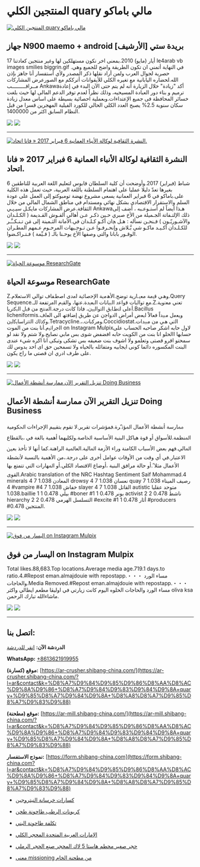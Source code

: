 # المنتجين الكلي quary مالي باماكو

<a href="https://swt.shibang-china.com/?l=ar&img&k=%D8%A7%D9%84%D9%85%D9%86%D8%AA%D8%AC%D9%8A%D9%86+%D8%A7%D9%84%D9%83%D9%84%D9%8A+quary+%D9%85%D8%A7%D9%84%D9%8A+%D8%A8%D8%A7%D9%85%D8%A7%D9%83%D9%88" target="_blank">![المنتجين الكلي quary مالي باماكو](http://static.shibang-china.com/all-800x300/646.jpg)</a>

## جهاز N900 maemo + android [الأرشيف] بريدة ستي
17 أيار (مايو) 2010.بمعنى اخر نكون مستهلكين لها وغير منتجين كعادتنا le4arab vb images smilies biggrin.gif .في النهاية أتمني ان تكون الطريقة واضح للجميع وهي حصرية لجوال العرب ولمن أراد نقلها ذكر المصدر ولأي أستفسار أنا جاهز بإذن الله.لحضاره اليابانية مع تغيره الكلي للأيقوانات أترككم مع الصورعرض المشاركات مــراقـــــــــب Ankawaأكد &quot;زيادة&quot; خلال الزيارة أنه لم يتم حتى الآن البدء في إعادة ترميم و بناء دور العبادة المسيحيه، وذلك نظراً لعدم توفر الدعم المالى لها حيث بلغت خسائر المحافظة فى جميع الإعتداءات.وبعملية احصائية بسيطة على اساس معدل زيادة سكان سنوية 2.5% يصبح العدد الكلي الحالي للكورد الفيلية المهجرين قسرا من قبل النظام السابق اكثر من 1400000.


<a href="https://whatsapp.shibangsoft.com/WhatsApp.php" target="_blank" title="WhatsApp">![](http://static.shibang-china.com/icon/whatsapp.png)</a> <a href="https://swt.shibang-china.com/?l=ar&icon&k=%D8%A7%D9%84%D9%85%D9%86%D8%AA%D8%AC%D9%8A%D9%86+%D8%A7%D9%84%D9%83%D9%84%D9%8A+quary+%D9%85%D8%A7%D9%84%D9%8A+%D8%A8%D8%A7%D9%85%D8%A7%D9%83%D9%88" target="_blank">![](http://static.shibang-china.com/icon/chat-ar.png)</a>

---

<a href="https://swt.shibang-china.com/?l=ar&img&k=%D8%A7%D9%84%D9%85%D9%86%D8%AA%D8%AC%D9%8A%D9%86+%D8%A7%D9%84%D9%83%D9%84%D9%8A+quary+%D9%85%D8%A7%D9%84%D9%8A+%D8%A8%D8%A7%D9%85%D8%A7%D9%83%D9%88" target="_blank">![النشرة الثقافية لوكالة الأنباء العمانية 6 فبراير 2017 « فانا اتحاد.](http://static.shibang-china.com/all-800x300/356.jpg)</a>

## النشرة الثقافية لوكالة الأنباء العمانية 6 فبراير 2017 « فانا اتحاد.
6 شباط (فبراير) 2017.وأوضحت أن كلية السلطان قابوس لتعليم اللغة العربية للناطقين بغيرها تعدّ دليلا عمليا على اهتمام السلطنة باللغة العربية، حيث تعمل هذه الكلية على.باماكو في 6 فبراير العمانية يسعى مشروع نهضة تومبوكتو إلى العمل على عودة السلم والاستقرار الاقتصادي بشكل نهائي ومستدام في مناطق الشمال المالي من خلال الثقافة.عرض المشاركات مايكـل سيـﭘـي Ankawaهـذا أيضاً لم أستـوعـبه ، أضف إلى ذلك الإلتـفاتة الجـميلة من الأخ صبري حـين ذكـر عـن أهالي ألقـوش القـديمة ( الكـلـدان والآشـوريّـون ) فـنحـن نسأله : هـل ﭽان أكـو كـلـدان في.الأمانة الثـمينة إلى مَن تـنـكــَّـر للكـلـدان أكـيـد ماكـو شي بَّـلاش وإنحـرفـوا عـن تـوجـيهات المرحـوم عـمهم المطـران الوقـور بابانا والتي وصفها الأخ يوحـنا بالـ ( قـيِّمة ) فـتـراكـضوا.


<a href="https://whatsapp.shibangsoft.com/WhatsApp.php" target="_blank" title="WhatsApp">![](http://static.shibang-china.com/icon/whatsapp.png)</a> <a href="https://swt.shibang-china.com/?l=ar&icon&k=%D8%A7%D9%84%D9%85%D9%86%D8%AA%D8%AC%D9%8A%D9%86+%D8%A7%D9%84%D9%83%D9%84%D9%8A+quary+%D9%85%D8%A7%D9%84%D9%8A+%D8%A8%D8%A7%D9%85%D8%A7%D9%83%D9%88" target="_blank">![](http://static.shibang-china.com/icon/chat-ar.png)</a>

---

<a href="https://swt.shibang-china.com/?l=ar&img&k=%D8%A7%D9%84%D9%85%D9%86%D8%AA%D8%AC%D9%8A%D9%86+%D8%A7%D9%84%D9%83%D9%84%D9%8A+quary+%D9%85%D8%A7%D9%84%D9%8A+%D8%A8%D8%A7%D9%85%D8%A7%D9%83%D9%88" target="_blank">![موسوعة الحياة ResearchGate](http://static.shibang-china.com/all-800x300/204.jpg)</a>

## موسوعة الحياة ResearchGate
Z.وھﻲ ﻗﯾﻣﺔ ﻣﻌﯾ.ﺎرﯾﺔ ﺗوﺿﺢ.اﻷھﻣﯾﺔ اﻹﺣﺻﺎﺋﯾﺔ ﻟﻣدى اﺻطﻔﺎف ﺗواﻟﻲ اﻻﺳﺗﻌﻼم.Query Sequence.ﻣﻊ ﺗواﻟﯾﺎت ﻗواﻋد اﻟﺑﯾﺎﻧﺎت اﻟﺑﻌﯾدة.ﻋﻧﮭﺎ، واﻟﻘﯾم اﻟﻣرﺗﻔﻌﺔ ﻟﻟـ.Z.ﺗﻌﻧﻲ ﻣﻌﻧوﯾﺔ أﻋﻟﯽ ﻟﺗطﺎﺑق اﻟﺗواﻟﯾﯾن، ﻓﺎذا ﮐﺎﻧت درﺟﺔ.اﻟﻣﻧﺗﺞ ﻣن ﻗﺑل اﻟﺑﮐﺗرﯾﺎ.Bacillus licheniformis.وﯾﻌﻣل ﻣﺑﯾداً ﻓﻌﺎﻻً ﻟﺑﻌض أﻣراض اﻟدواﺟن ﻋن طرﯾق إﺿﺎﻓﺗﮫ اﻟﯽ اﻟﻌﻟف وﮐذﻟك اﻟﺗﺗراﺳﺎﯾﮐﻟﯾن.Tetracycline.،.وﻣرﮐﺑﺎت.Coccidiostat.اﻟﺗﻲ ھﻲ ﻣن ﻣﺑﯾدات اﻟﺟراﺛﯾم.أنا بنت من الموت on Instagram Mulpixلاول حابه اشكر صاحبه الحساب على حسابها االحلو انا بنت من الكويت حابه افضفض شوى بس مابي نصايح.ولا شتم ولا نقد لو سمحتو اقرو قصتى وتعلمو ولا اشوف بنت ضعيفه بس تشكى وتبكى انا اكره شيء عندى البنت المكسوره دائما كونى ايجابيه ومتفائله بالحياه ولا تسمحين حق اى احد يدوس لك على طرف ادري ان قصتى ما راح يكون.


<a href="https://whatsapp.shibangsoft.com/WhatsApp.php" target="_blank" title="WhatsApp">![](http://static.shibang-china.com/icon/whatsapp.png)</a> <a href="https://swt.shibang-china.com/?l=ar&icon&k=%D8%A7%D9%84%D9%85%D9%86%D8%AA%D8%AC%D9%8A%D9%86+%D8%A7%D9%84%D9%83%D9%84%D9%8A+quary+%D9%85%D8%A7%D9%84%D9%8A+%D8%A8%D8%A7%D9%85%D8%A7%D9%83%D9%88" target="_blank">![](http://static.shibang-china.com/icon/chat-ar.png)</a>

---

<a href="https://swt.shibang-china.com/?l=ar&img&k=%D8%A7%D9%84%D9%85%D9%86%D8%AA%D8%AC%D9%8A%D9%86+%D8%A7%D9%84%D9%83%D9%84%D9%8A+quary+%D9%85%D8%A7%D9%84%D9%8A+%D8%A8%D8%A7%D9%85%D8%A7%D9%83%D9%88" target="_blank">![تنزيل التقرير الآن ممارسة أنشطة الأعمال Doing Business](http://static.shibang-china.com/all-800x300/586.jpg)</a>

## تنزيل التقرير الآن ممارسة أنشطة الأعمال Doing Business
ﳑﺎﺭﺳﺔ ﺃﻧﺸﻄﺔ ﺍﻷﻋﻤﺎﻝ ﺍﳌﺆﺛﹼﺮﺓ.ﻓﻤﺆﺷﺮﺍﺕ ﺗﻘﺮﻳﺮ.ﻻ ﺗﻘﻮﻡ ﺑﺘﻘﻴﻴﻢ ﺍﻹﺟﺮﺍﺀﺍﺕ ﺍﳊﻜﻮﻣﻴﺔ ﺍﳌﻨﻈﻤﺔ.ﻟﻸﺳﻮﺍﻕ ﺃﻭ ﻗﻮﺓ ﻫﻴﺎﻛﻞ ﺍﻟﺒﻨﻴﺔ ﺍﻷﺳﺎﺳﻴﺔ ﺍﳋﺎﺻﺔ.ﻭﻟﻜﻠﻴﻬﻤﺎ ﺃﻫﻤﻴﺔ ﺑﺎﻟﻐﺔ ﻓﻲ ،ﺑﺎﻟﻘﻄﺎﻉ ﺍﳌﺎﻟﻲ.ﻓﻬﻢ ﺑﻌﺾ ﺍﻷﺳﺒﺎﺏ ﺍﻟﻜﺎﻣﻨﺔ ﻭﺭﺍﺀ ﺍﻷﺯﻣﺔ ﺍﳌﺎﻟﻴﺔ.ﺍﻟﻌﺎﳌﻴﺔ ﺍﻟﺮﺍﻫﻨﺔ.ﻛﻤﺎ ﺃﻧﻬﺎ ﻻ ﺗﺄﺧﺬ ﺑﻌﲔ ﺍﻻﻋﺘﺒﺎﺭ.ﻓﻲ ﺃﻱ ﻭﻗﺖ ﻣﻦ ﺍﻷﻭﻗﺎﺕ ﻋﻮﺍﻣﻞ ﺃﺧﺮﻯ ﻋﻠﻰ ﺩﺭﺟﺔ.،ﻣﻦ ﺍﻷﻫﻤﻴﺔ ﺑﺎﻟﻨﺴﺒﺔ ﻷﻧﺸﻄﺔ ﺍﻷﻋﻤﺎﻝ ﻣﺜﻼﹰ.ﺃﻭ ﺣﺎﻟﺔ ﻣﺮﺍﻓﻖ ﺍﻟﺒﻨﻴﺔ ،ﺃﻭﺿﺎﻉ ﺍﻻﻗﺘﺼﺎﺩ ﺍﻟﻜﻠﻲ.ﺃﻭ ﺍﳌﻬﺎﺭﺍﺕ ﺍﻟﺘﻲ ﺗﺘﻤﺘﻊ ﺑﻬﺎ ﺍﻟﻘﻮﻯ.Arabic translation of the NRC Hashtag Sentiment Saif Mohammad.4 minerals المعادن 1.038 7 4 drowsy نعسان 1.038 7 4 quay رصيف الميناء 1.038 7 4 #vampire #خفاش 1.038 7 4 slayer القاتل 1.038 7 4 autistic متوحد عقليا 1.038.baillie بيلي 0.478 1 1 #boner #بونر 0.478 1 1 activist ناشط 0.478 2 2 hierarchy التسلسل الهرمي 0.478 2 2 #excite #أثار 0.478 1 1 #producers #المنتجين 0.478.


<a href="https://whatsapp.shibangsoft.com/WhatsApp.php" target="_blank" title="WhatsApp">![](http://static.shibang-china.com/icon/whatsapp.png)</a> <a href="https://swt.shibang-china.com/?l=ar&icon&k=%D8%A7%D9%84%D9%85%D9%86%D8%AA%D8%AC%D9%8A%D9%86+%D8%A7%D9%84%D9%83%D9%84%D9%8A+quary+%D9%85%D8%A7%D9%84%D9%8A+%D8%A8%D8%A7%D9%85%D8%A7%D9%83%D9%88" target="_blank">![](http://static.shibang-china.com/icon/chat-ar.png)</a>

---

<a href="https://swt.shibang-china.com/?l=ar&img&k=%D8%A7%D9%84%D9%85%D9%86%D8%AA%D8%AC%D9%8A%D9%86+%D8%A7%D9%84%D9%83%D9%84%D9%8A+quary+%D9%85%D8%A7%D9%84%D9%8A+%D8%A8%D8%A7%D9%85%D8%A7%D9%83%D9%88" target="_blank">![اليسار من فوق on Instagram Mulpix](http://static.shibang-china.com/all-800x300/113.jpg)</a>

## اليسار من فوق on Instagram Mulpix
Total likes.88,683.Top locations.Average media age.719.1 days.to ratio.4.#Repost eman.almajdouie with repostapp.・・・ مساء الورد والحاجات.Media Removed.#Repost eman.almajdouie with repostapp.・・・ مساء الورد والحاجات الحلوه اليوم كانت زيارتي في اوليڤا مطعم ايطالي واكثر oliva ksa ماشاءالله تبارك الرحمن.

<a href="https://whatsapp.shibangsoft.com/WhatsApp.php" target="_blank" title="WhatsApp">![](http://static.shibang-china.com/icon/whatsapp.png)</a> <a href="https://swt.shibang-china.com/?l=ar&icon&k=%D8%A7%D9%84%D9%85%D9%86%D8%AA%D8%AC%D9%8A%D9%86+%D8%A7%D9%84%D9%83%D9%84%D9%8A+quary+%D9%85%D8%A7%D9%84%D9%8A+%D8%A8%D8%A7%D9%85%D8%A7%D9%83%D9%88" target="_blank">![](http://static.shibang-china.com/icon/chat-ar.png)</a>

---
## اتصل بنا:

**الدردشة الآن:** [انقر للدردشة](https://swt.shibang-china.com?l=ar&contact&k=%D8%A7%D9%84%D9%85%D9%86%D8%AA%D8%AC%D9%8A%D9%86+%D8%A7%D9%84%D9%83%D9%84%D9%8A+quary+%D9%85%D8%A7%D9%84%D9%8A+%D8%A8%D8%A7%D9%85%D8%A7%D9%83%D9%88)

**WhatsApp:**  [+8613621919955](https://whatsapp.shibangsoft.com/WhatsApp.php)

**موقع (كسارة):** [https://ar-crusher.shibang-china.com/](https://ar-crusher.shibang-china.com/?l=ar&contact&k=%D8%A7%D9%84%D9%85%D9%86%D8%AA%D8%AC%D9%8A%D9%86+%D8%A7%D9%84%D9%83%D9%84%D9%8A+quary+%D9%85%D8%A7%D9%84%D9%8A+%D8%A8%D8%A7%D9%85%D8%A7%D9%83%D9%88)

**موقع (مطحنة):** [https://ar-mill.shibang-china.com/](https://ar-mill.shibang-china.com/?l=ar&contact&k=%D8%A7%D9%84%D9%85%D9%86%D8%AA%D8%AC%D9%8A%D9%86+%D8%A7%D9%84%D9%83%D9%84%D9%8A+quary+%D9%85%D8%A7%D9%84%D9%8A+%D8%A8%D8%A7%D9%85%D8%A7%D9%83%D9%88)

**نموذج الاستفسار:** [https://form.shibang-china.com](https://form.shibang-china.com?l=ar&contact&k=%D8%A7%D9%84%D9%85%D9%86%D8%AA%D8%AC%D9%8A%D9%86+%D8%A7%D9%84%D9%83%D9%84%D9%8A+quary+%D9%85%D8%A7%D9%84%D9%8A+%D8%A8%D8%A7%D9%85%D8%A7%D9%83%D9%88)

* [كسارات خرسانة النيتروجين](../26/%D9%83%D8%B3%D8%A7%D8%B1%D8%A7%D8%AA%20%D8%AE%D8%B1%D8%B3%D8%A7%D9%86%D8%A9%20%D8%A7%D9%84%D9%86%D9%8A%D8%AA%D8%B1%D9%88%D8%AC%D9%8A%D9%86.md)

* [كربونات الرطب طاحونة طحن](../26/%D9%83%D8%B1%D8%A8%D9%88%D9%86%D8%A7%D8%AA%20%D8%A7%D9%84%D8%B1%D8%B7%D8%A8%20%D8%B7%D8%A7%D8%AD%D9%88%D9%86%D8%A9%20%D8%B7%D8%AD%D9%86.md)

* [تكلفة طاحونة البني](../30/%D8%AA%D9%83%D9%84%D9%81%D8%A9%20%D8%B7%D8%A7%D8%AD%D9%88%D9%86%D8%A9%20%D8%A7%D9%84%D8%A8%D9%86%D9%8A.md)

* [الإمارات العربية المتحدة المحجر الكلي](../29/%D8%A7%D9%84%D8%A5%D9%85%D8%A7%D8%B1%D8%A7%D8%AA%20%D8%A7%D9%84%D8%B9%D8%B1%D8%A8%D9%8A%D8%A9%20%D8%A7%D9%84%D9%85%D8%AA%D8%AD%D8%AF%D8%A9%20%D8%A7%D9%84%D9%85%D8%AD%D8%AC%D8%B1%20%D8%A7%D9%84%D9%83%D9%84%D9%8A.md)

* [حجر صغير محطم هاستا 5 لاك المحجر صنع الحجر الرملي](../30/%D8%AD%D8%AC%D8%B1%20%D8%B5%D8%BA%D9%8A%D8%B1%20%D9%85%D8%AD%D8%B7%D9%85%20%D9%87%D8%A7%D8%B3%D8%AA%D8%A7%205%20%D9%84%D8%A7%D9%83%20%D8%A7%D9%84%D9%85%D8%AD%D8%AC%D8%B1%20%D8%B5%D9%86%D8%B9%20%D8%A7%D9%84%D8%AD%D8%AC%D8%B1%20%D8%A7%D9%84%D8%B1%D9%85%D9%84%D9%8A.md)

* [معنى missioning من مطحنة الخام](../28/%D9%85%D8%B9%D9%86%D9%89%20missioning%20%D9%85%D9%86%20%D9%85%D8%B7%D8%AD%D9%86%D8%A9%20%D8%A7%D9%84%D8%AE%D8%A7%D9%85.md)